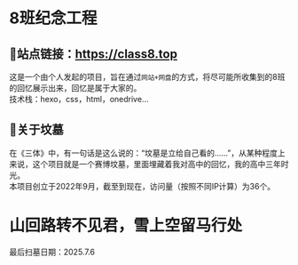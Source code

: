 # 8班纪念工程
## 🔗站点链接：https://class8.top
这是一个由个人发起的项目，旨在通过`网站+网盘`的方式，将尽可能所收集到的8班的回忆展示出来，回忆是属于大家的。<br>
技术栈：hexo，css，html，onedrive...<br>
## 👻关于坟墓
在《三体》中，有一句话是这么说的：“坟墓是立给自己看的......”，从某种程度上来说，这个项目就是一个赛博坟墓，里面埋藏着我对高中的回忆，我的高中三年时光。<br>
本项目创立于2022年9月，截至到现在，访问量（按照不同IP计算）为36个。<br>
# 山回路转不见君，雪上空留马行处
最后扫墓日期：2025.7.6



